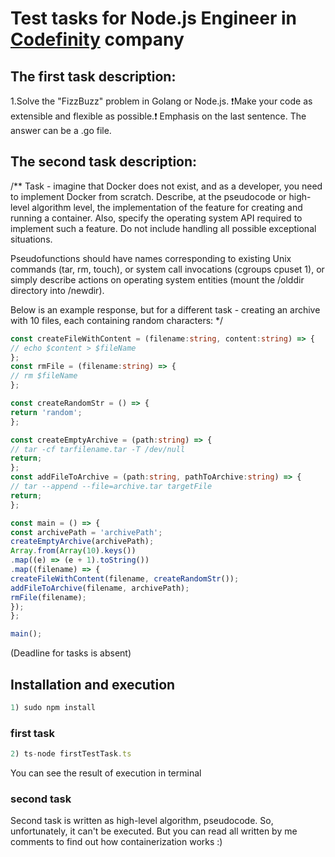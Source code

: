 # Test tasks for Node.js Engineer in [Codefinity](https://codefinity.com/) company
 
## The first task description:

1.Solve the "FizzBuzz" problem in Golang or Node.js. 
❗️Make your code as extensible and flexible as possible.❗️
Emphasis on the last sentence. The answer can be a .go file.


## The second task description:

/** 
Task - imagine that Docker does not exist, and as a developer, you need to implement Docker from scratch.
Describe, at the pseudocode or high-level algorithm level, the implementation of the feature for creating and running a container.
Also, specify the operating system API required to implement such a feature.
Do not include handling all possible exceptional situations.

Pseudofunctions should have names corresponding to existing Unix commands (tar, rm, touch),
or system call invocations (cgroups cpuset 1),
or simply describe actions on operating system entities (mount the /olddir directory into /newdir).

Below is an example response, but for a different task - creating an archive with 10 files, each containing random characters:
*/

```typescript
const createFileWithContent = (filename:string, content:string) => {
// echo $content > $fileName
};
const rmFile = (filename:string) => {
// rm $fileName
};

const createRandomStr = () => {
return 'random';
};

const createEmptyArchive = (path:string) => {
// tar -cf tarfilename.tar -T /dev/null
return;
};
const addFileToArchive = (path:string, pathToArchive:string) => {
// tar --append --file=archive.tar targetFile
return;
};

const main = () => {
const archivePath = 'archivePath';
createEmptyArchive(archivePath);
Array.from(Array(10).keys())
.map((e) => (e + 1).toString())
.map((filename) => {
createFileWithContent(filename, createRandomStr());
addFileToArchive(filename, archivePath);
rmFile(filename);
});
};

main();
```

(Deadline for tasks is absent)


## Installation and execution

```typescript
1) sudo npm install
```

### first task

```typescript
2) ts-node firstTestTask.ts
```

You can see the result of execution in terminal

### second task

Second task is written as high-level algorithm, pseudocode.
So, unfortunately, it can't be executed. But you can read all written by me comments
to find out how containerization works :)